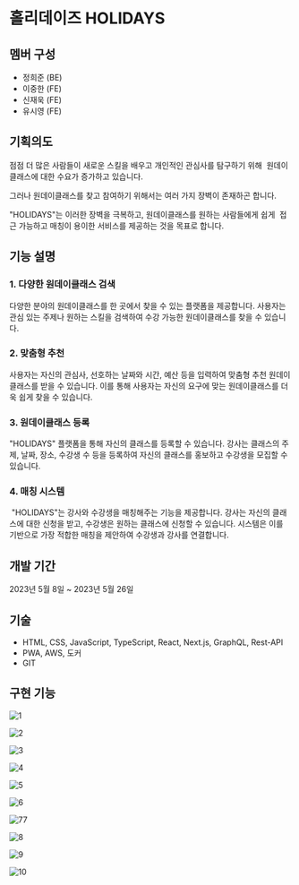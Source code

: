 # 홀리데이즈 HOLIDAYS

## 멤버 구성
- 정희준 (BE)
- 이중한 (FE)
- 신재욱 (FE)
- 유시영 (FE)

## 기획의도
점점 더 많은 사람들이 새로운 스킬을 배우고 개인적인 관심사를 탐구하기 위해 
원데이클래스에 대한 수요가 증가하고 있습니다. 

그러나 원데이클래스를 찾고 참여하기 위해서는 여러 가지 장벽이 존재하곤 합니다. 

"HOLIDAYS"는 이러한 장벽을 극복하고, 원데이클래스를 원하는 사람들에게 쉽게 
접근 가능하고 매칭이 용이한 서비스를 제공하는 것을 목표로 합니다.

## 기능 설명

### 1. 다양한 원데이클래스 검색
 다양한 분야의 원데이클래스를 한 곳에서 찾을 수 있는 플랫폼을 제공합니다. 사용자는 관심 있는 주제나 원하는 스킬을 검색하여 수강 가능한 원데이클래스를 찾을 수 있습니다.

### 2. 맞춤형 추천
 사용자는 자신의 관심사, 선호하는 날짜와 시간, 예산 등을 입력하여 맞춤형 추천 원데이클래스를 받을 수 있습니다. 이를 통해 사용자는 자신의 요구에 맞는 원데이클래스를 더욱 쉽게 찾을 수 있습니다.

### 3. 원데이클래스 등록
 "HOLIDAYS" 플랫폼을 통해 자신의 클래스를 등록할 수 있습니다. 강사는 클래스의 주제, 날짜, 장소, 수강생 수 등을 등록하여 자신의 클래스를 홍보하고 수강생을 모집할 수 있습니다.

### 4. 매칭 시스템
 "HOLIDAYS"는 강사와 수강생을 매칭해주는 기능을 제공합니다. 강사는 자신의 클래스에 대한 신청을 받고, 수강생은 원하는 클래스에 신청할 수 있습니다. 시스템은 이를 기반으로 가장 적합한 매칭을 제안하여 수강생과 강사를 연결합니다.

## 개발 기간
2023년 5월 8일 ~ 2023년 5월 26일

## 기술
- HTML, CSS, JavaScript, TypeScript, React, Next.js, GraphQL, Rest-API
- PWA, AWS, 도커
- GIT

## 구현 기능

![1](https://github.com/code-bootcamp/holidays_client/assets/114569429/c775f6c9-7caa-43ef-98fb-e3bd49218621)

![2](https://github.com/code-bootcamp/holidays_client/assets/114569429/6508c1a4-f0d1-4d72-be04-ddd8bab3170b)

![3](https://github.com/code-bootcamp/holidays_client/assets/114569429/093be5f4-af48-41f6-a4ce-06217c6481d1)

![4](https://github.com/code-bootcamp/holidays_client/assets/114569429/41c07770-7ab5-4186-a5d3-fecf109c1989)

![5](https://github.com/code-bootcamp/holidays_client/assets/114569429/dc609f7e-fdd1-4bba-9106-340dd9b6e2b3)

![6](https://github.com/code-bootcamp/holidays_client/assets/114569429/bd5d40a4-94ab-4916-b765-7862a1465067)

![77](https://github.com/code-bootcamp/holidays_client/assets/114569429/eaeadde0-4343-423b-b3ea-5805dbf9e6a6)

![8](https://github.com/code-bootcamp/holidays_client/assets/114569429/60695f6f-16bc-4cb3-924e-da7824ed79d7)

![9](https://github.com/code-bootcamp/holidays_client/assets/114569429/2078d2ca-ec4b-4fa7-a371-a7bd8fd38ecb)

![10](https://github.com/code-bootcamp/holidays_client/assets/114569429/be0c3bab-e3e3-4b2b-a680-c1d796939b90)
